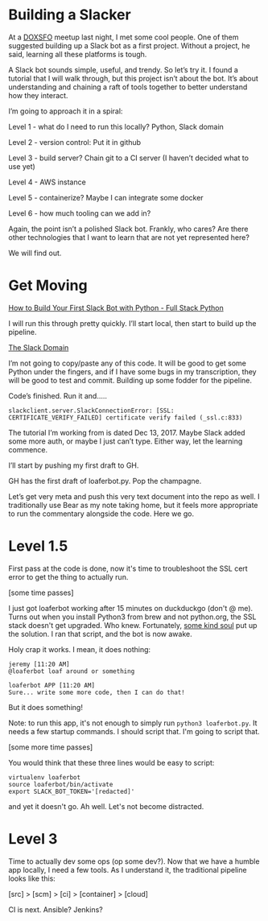 # Building a Slacker
At a [DOXSFO](https://www.meetup.com/DevOps-Exchange-SanFrancisco) meetup last night, I met some cool people. One of them suggested building up a Slack bot as a first project. Without a project, he said, learning all these platforms is tough.

A Slack bot sounds simple, useful, and trendy. So let’s try it. I found a tutorial that I will walk through, but this project isn’t about the bot. It’s about understanding and chaining a raft of tools together to better understand how they interact.

I’m going to approach it in a spiral:

Level 1 - what do I need to run this locally?
Python, Slack domain

Level 2 - version control: Put it in github

Level 3 - build server? Chain git to a CI server (I haven’t decided what to use yet)

Level 4 - AWS instance

Level 5 - containerize?
Maybe I can integrate some docker

Level 6 - how much tooling can we add in?

Again, the point isn’t a polished Slack bot. Frankly, who cares? Are there other technologies that I want to learn that are not yet represented here?

We will find out.

# Get Moving

[How to Build Your First Slack Bot with Python - Full Stack Python](https://www.fullstackpython.com/blog/build-first-slack-bot-python.html)

I will run this through pretty quickly. I’ll start local, then start to build up the pipeline.

[The Slack Domain](loaferbot.slack.com)

I’m not going to copy/paste any of this code. It will be good to get some Python under the fingers, and if I have some bugs in my transcription, they will be good to test and commit. Building up some fodder for the pipeline.

Code’s finished. Run it and…..
```
slackclient.server.SlackConnectionError: [SSL: CERTIFICATE_VERIFY_FAILED] certificate verify failed (_ssl.c:833)
```

The tutorial I’m working from is dated Dec 13, 2017. Maybe Slack added some more auth, or maybe I just can’t type. Either way, let the learning commence.

I’ll start by pushing my first draft to GH.

GH has the first draft of loaferbot.py. Pop the champagne.

Let’s get very meta and push this very text document into the repo as well. I traditionally use Bear as my note taking home, but it feels more appropriate to run the commentary alongside the code. Here we go.

# Level 1.5
First pass at the code is done, now it's time to troubleshoot the SSL cert error to get the thing to actually run.

[some time passes]

I just got loaferbot working after 15 minutes on duckduckgo (don't @ me). Turns out when you install Python3 from brew and not python.org, the SSL stack doesn't get upgraded. Who knew. Fortunately, [some kind soul](https://stackoverflow.com/questions/44649449/brew-installation-of-python-3-6-1-ssl-certificate-verify-failed-certificate#44649450) put up the solution. I ran that script, and the bot is now awake.

Holy crap it works. 
I mean, it does nothing:

```
jeremy [11:20 AM]
@loaferbot loaf around or something

loaferbot APP [11:20 AM]
Sure... write some more code, then I can do that!
```

But it does something!

Note: to run this app, it's not enough to simply run `python3 loaferbot.py`. It needs a few startup commands. I should script that. 
I'm going to script that.

[some more time passes]

You would think that these three lines would be easy to script:

```
virtualenv loaferbot
source loaferbot/bin/activate
export SLACK_BOT_TOKEN='[redacted]'
```

and yet it doesn't go. Ah well. Let's not become distracted.

# Level 3
Time to actually dev some ops (op some dev?). Now that we have a humble app locally, I need a few tools. As I understand it, the traditional pipeline looks like this:

[src] > [scm] > [ci] > [container] > [cloud]

CI is next. Ansible? Jenkins? 
